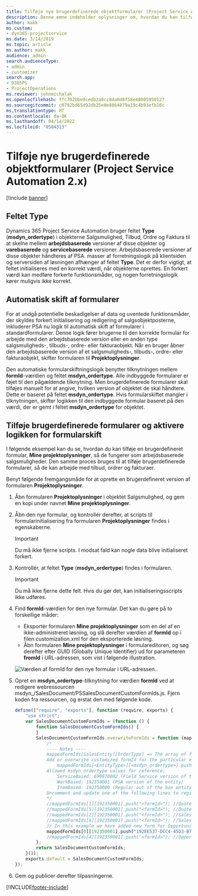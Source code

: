 ```yaml
---
title: Tilføje nye brugerdefinerede objektformularer (Project Service Automation 2.x)
description: Denne emne indeholder oplysninger om, hvordan du kan tilføje brugerdefinerede objektformularer for salgsmuligheder, tilbud, ordrer eller fakturaer i Dynamics 365 Project Service Automation 2.x.
author: makk
ms.custom:
- dyn365-projectservice
ms.date: 3/14/2019
ms.topic: article
ms.author: makk
audience: admin
search.audienceType:
- admin
- customizer
search.app:
- D365PS
- ProjectOperations
ms.reviewer: johnmichalak
ms.openlocfilehash: ffc702bbe9cedb2a0cc8da8d8f58e48005950127
ms.sourcegitcommit: c0792bd65d92db25e0e8864879a19c4b93efb10c
ms.translationtype: HT
ms.contentlocale: da-DK
ms.lasthandoff: 04/14/2022
ms.locfileid: "8584313"
---
```

# <a name="add-new-custom-entity-forms-project-service-automation-2x"></a>Tilføje nye brugerdefinerede objektformularer (Project Service Automation 2.x)

[!include [banner](../../includes/psa-now-project-operations.md)]

## <a name="type-field"></a>Feltet Type 

Dynamics 365 Project Service Automation bruger feltet **Type** (**msdyn\_ordertype**) i objekterne Salgsmulighed, Tilbud, Ordre og Faktura til at skelne mellem **arbejdsbaserede** versioner af disse objekter og **varebaserede** og **servicebaserede** versioner. Arbejdsbaserede versioner af disse objekter håndteres af PSA. masser af forretningslogik på klientsiden og serversiden af løsningen afhænger af feltet **Type**. Det er derfor vigtigt, at feltet initialiseres med en korrekt værdi, når objekterne oprettes. En forkert værdi kan medføre forkerte funktionsmåder, og nogen forretningslogik kører muligvis ikke korrekt.

## <a name="automatic-form-switching"></a>Automatisk skift af formularer

For at undgå potentielle beskadigelser af data og uventede funktionsmåder, der skyldes forkert initialisering og redigering af salgsobjektposterne, inkluderer PSA nu logik til automatisk skift af formularer i standardformularer. Denne logik fører brugerne til den korrekte formular for arbejde med den arbejdsbaserede version eller en anden type salgsmuligheds-, tilbuds-, ordre- eller fakturaobjekt. Når en bruger åbner den arbejdsbaserede version af et salgsmuligheds-, tilbuds-, ordre- eller fakturaobjekt, skifter formularen til **Projektoplysninger**.

Den automatiske formularskiftningslogik benytter tilknytningen mellem **formId**-værdien og feltet **msdyn\_ordertype**. Alle indbyggede formularer er føjet til den pågældende tilknytning. Men brugerdefinerede formularer skal tilføjes manuelt for at angive, hvilken version af objektet de skal håndtere. Dette er baseret på feltet **msdyn\_ordertype**. Hvis formularskiftet mangler i tilknytningen, skifter logikken til den indbyggede formular baseret på den værdi, der er gemt i feltet **msdyn\_ordertype** for objektet.

## <a name="add-custom-forms-and-turn-on-the-form-switching-logic"></a>Tilføje brugerdefinerede formularer og aktivere logikken for formularskift

I følgende eksempel kan du se, hvordan du kan tilføje en brugerdefineret formular, **Mine projektoplysninger**, så de fungerer som arbejdsbaserede salgsmuligheder. Den samme proces bruges til at tilføje brugerdefinerede formularer, så de kan arbejde med tilbud, ordrer og fakturaer.

Benyt følgende fremgangsmåde for at oprette en brugerdefineret version af formularen **Projektoplysninger**.

1. Åbn formularen **Projektoplysninger** i objektet Salgsmulighed, og gem en kopi under navnet **Mine projektoplysninger**.
2. Åbn den nye formular, og kontrollér derefter, at scripts til formularinitialisering fra formularen **Projektoplysninger** findes i egenskaberne. 

    > [!IMPORTANT]
    > Du må ikke fjerne scripts. I modsat fald kan nogle data blive initialiseret forkert.

3. Kontrollér, at feltet **Type** (**msdyn\_ordertype**) findes i formularen. 

    > [!IMPORTANT]
    > Du må ikke fjerne dette felt. Hvis du gør det, kan initialiseringsscripts ikke udføres.

4. Find **formId**-værdien for den nye formular. Det kan du gøre på to forskellige måder:

    - Eksportér formularen **Mine projektoplysninger** som en del af en ikke-administreret løsning, og slå derefter værdien af **formId** op i filen customization.xml for den eksporterede løsning.
    - Åbn formularen **Mine projektoplysninger** i formulareditoren, og søg derefter efter GUID (Globally Unique Identifier) ud for parameteren **fromId** i URL-adressen, som vist i følgende illustration.

    ![Værdien af formId for den nye formular i URL-adressen..](media/how-to-add-custom-forms-in-v2.0.png)

5. Opret en **msdyn\_ordertype**-tilknytning for værdien **formId** ved at redigere webressourcen msdyn\_/SalesDocument/PSSalesDocumentCustomFormIds.js. Fjern koden fra ressourcen, og erstat den med følgende kode.

    ```javascript
    define(["require", "exports"], function (require, exports) {
        "use strict";
        var SalesDocumentCustomFormIds = (function () {
            function SalesDocumentCustomFormIds() {
            }
            SalesDocumentCustomFormIds.overwriteFormIds = function (mappedFormIds) {
                /*
                ---- Notes ----
                mappedFormIds[SalesEntity][OrderType] => The array of forms IDs that support particular entity and order type
                Add or overwrite customized formId for the particular entity and order type by calling:
                    mappedFormIds[<EntityType>][<msdyn_ordertype>].push("<formId>");
                Allowed msdyn_ordertype values for reference:
                    ServiceBased: 690970002 (Field Service version of the entity)
                    WorkBased: 192350001 (PSA version of the entity)
                    ItemBased: 192350000 (Regular out of the box entity)
                Uncomment and update one of the following lines to register custom PSA form for required entity:
                */      
                //mappedFormIds[1][192350001].push("<formId>"); //Quote
                //mappedFormIds[5][192350001].push("<formId>"); //Quote Line
                //mappedFormIds[2][192350001].push("<formId>"); //Sales Order
                //mappedFormIds[6][192350001].push("<formId>"); //Sales Order Line
                // In this example we have added new form for Opportunity
                mappedFormIds[0][192350001].push("192EE537-DCC4-45D3-B7AF-EA694B9113D2"); //Opportunity
                //mappedFormIds[4][192350001].push("<formId>"); //Opportunity Line
            };
            return SalesDocumentCustomFormIds;
        }());
        exports.default = SalesDocumentCustomFormIds;
    });
    ```

6. Gem og publicer derefter tilpasningerne.


[!INCLUDE[footer-include](../../includes/footer-banner.md)]
